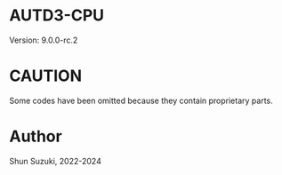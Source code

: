 # AUTD3-CPU

Version: 9.0.0-rc.2

# CAUTION

Some codes have been omitted because they contain proprietary parts.

# Author

Shun Suzuki, 2022-2024
